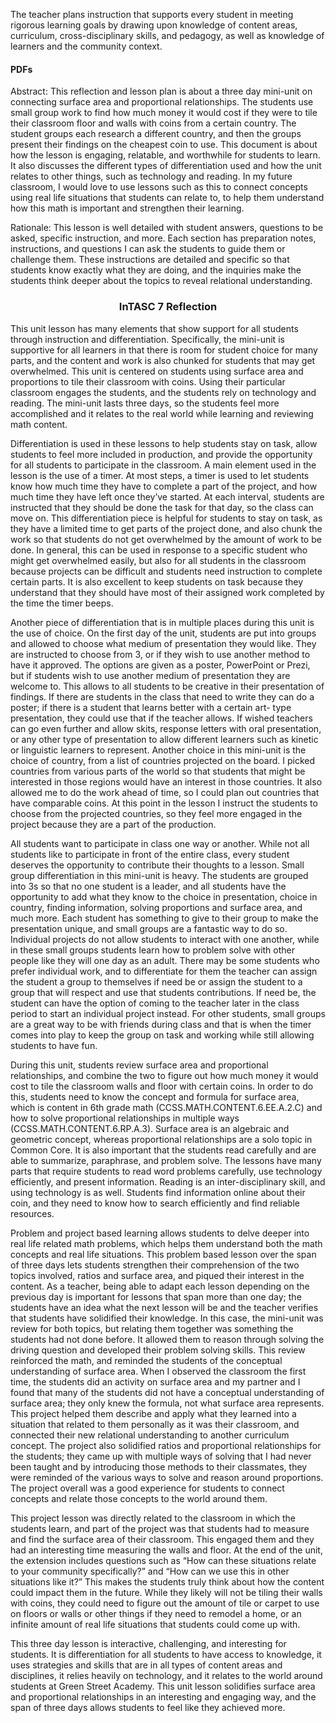 <p>The teacher plans instruction that supports every student in meeting rigorous learning goals by drawing upon knowledge of content areas, curriculum, cross-disciplinary skills, and pedagogy, as well as knowledge of learners and the community context.</p>
<h4>PDFs</h4>

<p>Abstract: This reflection and lesson plan is about a three day mini-unit on connecting surface area and proportional relationships. The students use small group work to find how much money it would cost if they were to tile their classroom floor and walls with coins from a certain country. The student groups each research a different country, and then the groups present their findings on the cheapest coin to use. This document is about how the lesson is engaging, relatable, and worthwhile for students to learn. It also discusses the different types of differentiation used and how the unit relates to other things, such as technology and reading. In my future classroom, I would love to use lessons such as this to connect concepts using real life situations that students can relate to, to help them understand how this math is important and strengthen their learning. </p>
<p>Rationale: This lesson is well detailed with student answers, questions to be asked, specific instruction, and more. Each section has preparation notes, instructions, and questions I can ask the students to guide them or challenge them. These instructions are detailed and specific so that students know exactly what they are doing, and the inquiries make the students think deeper about the topics to reveal relational understanding.</p>
<h3 align="center">InTASC 7 Reflection</h3>
<p>This unit lesson has many elements that show support for all students through instruction and differentiation. Specifically, the mini-unit is supportive for all learners in that there is room for student choice for many parts, and the content and work is also chunked for students that may get overwhelmed. This unit is centered on students using surface area and proportions to tile their classroom with coins. Using their particular classroom engages the students, and the students rely on technology and reading. The mini-unit lasts three days, so the students feel more accomplished and it relates to the real world while learning and reviewing math content.</p>
<p>Differentiation is used in these lessons to help students stay on task, allow students to feel more included in production, and provide the opportunity for all students to participate in the classroom. A main element used in the lesson is the use of a timer. At most steps, a timer is used to let students know how much time they have to complete a part of the project, and how much time they have left once they’ve started. At each interval, students are instructed that they should be done the task for that day, so the class can move on. This differentiation piece is helpful for students to stay on task, as they have a limited time to get parts of the project done, and also chunk the work so that students do not get overwhelmed by the amount of work to be done. In general, this can be used in response to a specific student who might get overwhelmed easily, but also for all students in the classroom because projects can be difficult and students need instruction to complete certain parts. It is also excellent to keep students on task because they understand that they should have most of their assigned work completed by the time the timer beeps.</p>
<p>Another piece of differentiation that is in multiple places during this unit is the use of choice. On the first day of the unit, students are put into groups and allowed to choose what medium of presentation they would like. They are instructed to choose from 3, or if they wish to use another method to have it approved. The options are given as a poster, PowerPoint or Prezi, but if students wish to use another medium of presentation they are welcome to. This allows to all students to be creative in their presentation of findings. If there are students in the class that need to write they can do a poster; if there is a student that learns better with a certain art- type presentation, they could use that if the teacher allows. If wished teachers can go even further and allow skits, response letters with oral presentation, or any other type of presentation to allow different learners such as kinetic or linguistic learners to represent. Another choice in this mini-unit is the choice of country, from a list of countries projected on the board. I picked countries from various parts of the world so that students that might be interested in those regions would have an interest in those countries. It also allowed me to do the work ahead of time, so I could plan out countries that have comparable coins. At this point in the lesson I instruct the students to choose from the projected countries, so they feel more engaged in the project because they are a part of the production.</p>
<p>All students want to participate in class one way or another. While not all students like to participate in front of the entire class, every student deserves the opportunity to contribute their thoughts to a lesson. Small group differentiation in this mini-unit is heavy. The students are grouped into 3s so that no one student is a leader, and all students have the opportunity to add what they know to the choice in presentation, choice in country, finding information, solving proportions and surface area, and much more. Each student has something to give to their group to make the presentation unique, and small groups are a fantastic way to do so. Individual projects do not allow students to interact with one another, while in these small groups students learn how to problem solve with other people like they will one day as an adult. There may be some students who prefer individual work, and to differentiate for them the teacher can assign the student a group to themselves if need be or assign the student to a group that will respect and use that students contributions. If need be, the student can have the option of coming to the teacher later in the class period to start an individual project instead. For other students, small groups are a great way to be with friends during class and that is when the timer comes into play to keep the group on task and working while still allowing students to have fun. </p>
<p>During this unit, students review surface area and proportional relationships, and combine the two to figure out how much money it would cost to tile the classroom walls and floor with certain coins. In order to do this, students need to know the concept and formula for surface area, which is content in 6th grade math (CCSS.MATH.CONTENT.6.EE.A.2.C) and how to solve proportional relationships in multiple ways (CCSS.MATH.CONTENT.6.RP.A.3). Surface area is an algebraic and geometric concept, whereas proportional relationships are a solo topic in Common Core. It is also important that the students read carefully and are able to summarize, paraphrase, and problem solve. The lessons have many parts that require students to read word problems carefully, use technology efficiently, and present information. Reading is an inter-disciplinary skill, and using technology is as well. Students find information online about their coin, and they need to know how to search efficiently and find reliable resources. </p>
Problem and project based learning allows students to delve deeper into real life related math problems, which helps them understand both the math concepts and real life situations. This problem based lesson over the span of three days lets students strengthen their comprehension of the two topics involved, ratios and surface area, and piqued their interest in the content. As a teacher, being able to adapt each lesson depending on the previous day is important for lessons that span more than one day; the students have an idea what the next lesson will be and the teacher verifies that students have solidified their knowledge. In this case, the mini-unit was review for both topics, but relating them together was something the students had not done before. It allowed them to reason through solving the driving question and developed their problem solving skills. This review reinforced the math, and reminded the students of the conceptual understanding of surface area. When I observed the classroom the first time, the students did an activity on surface area and my partner and I found that many of the students did not have a conceptual understanding of surface area; they only knew the formula, not what surface area represents. This project helped them describe and apply what they learned into a situation that related to them personally as it was their classroom, and connected their new relational understanding to another curriculum concept. The project also solidified ratios and proportional relationships for the students; they came up with multiple ways of solving that I had never been taught and by introducing those methods to their classmates, they were reminded of the various ways to solve and reason around proportions. The project overall was a good experience for students to connect concepts and relate those concepts to the world around them.</p>
<p>This project lesson was directly related to the classroom in which the students learn, and part of the project was that students had to measure and find the surface area of their classroom. This engaged them and they had an interesting time measuring the walls and floor. At the end of the unit, the extension includes questions such as “How can these situations relate to your community specifically?” and “How can we use this in other situations like it?” This makes the students truly think about how the content could impact them in the future. While they likely will not be tiling their walls with coins, they could need to figure out the amount of tile or carpet to use on floors or walls or other things if they need to remodel a home, or an infinite amount of real life situations that students could come up with. </p>
<p>This three day lesson is interactive, challenging, and interesting for students. It is differentiation for all students to have access to knowledge, it uses strategies and skills that are in all types of content areas and disciplines, it relies heavily on technology, and it relates to the world around students at Green Street Academy. This unit lesson solidifies surface area and proportional relationships in an interesting and engaging way, and the span of three days allows students to feel like they achieved more.</p>
